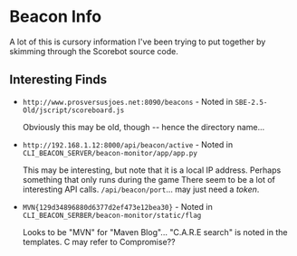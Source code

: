 Beacon Info
==============

A lot of this is cursory information I've been trying to put together by skimming through the Scorebot source code.

Interesting Finds
------------

* `http://www.prosversusjoes.net:8090/beacons` - Noted in `SBE-2.5-Old/jscript/scoreboard.js`

    Obviously this may be old, though -- hence the directory name...


*  `http://192.168.1.12:8000/api/beacon/active` - Noted in `CLI_BEACON_SERVER/beacon-monitor/app/app.py`

    This may be interesting, but note that it is a local IP address. Perhaps something that only runs during the game There seem to be a lot of interesting API calls. `/api/beacon/port`... may just need a _*token*_. 

* `MVN{129d34896880d6377d2ef473e12bea30}` - Noted in `CLI_BEACON_SERBER/beacon-monitor/static/flag`

    Looks to be "MVN" for "Maven Blog"... "C.A.R.E search" is noted in the templates. C may refer to Compromise??


    